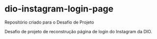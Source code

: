 # dio-instagram-login-page

Repositório criado para o Desafio de Projeto

Desafio de projeto de reconstrução página de login do Instagram da DIO.
